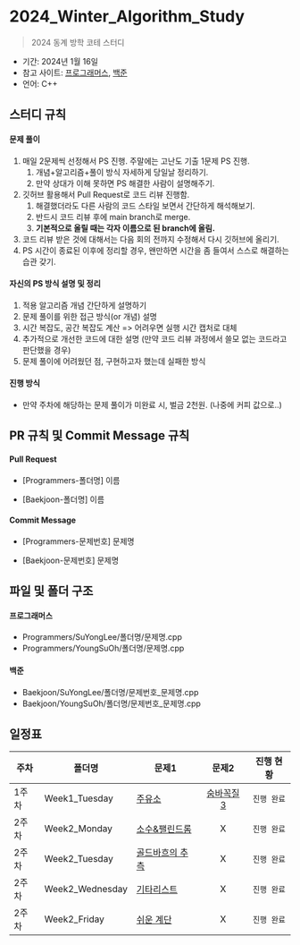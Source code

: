 # 2024_Winter_Algorithm_Study
> 2024 동계 방학 코테 스터디

- 기간: 2024년 1월 16일
- 참고 사이트: [프로그래머스](https://programmers.co.kr/learn/challenges), [백준](https://www.acmicpc.net/)
- 언어: C++

## 스터디 규칙 

#### 문제 풀이

1. 매일 2문제씩 선정해서 PS 진행. 주말에는 고난도 기출 1문제 PS 진행.
   1. 개념+알고리즘+풀이 방식 자세하게 당일날 정리하기. 
   2. 만약 상대가 이해 못하면 PS 해결한 사람이 설명해주기.
2. 깃허브 활용해서 Pull Request로 코드 리뷰 진행함.
   1. 해결했더라도 다른 사람의 코드 스타일 보면서 간단하게 해석해보기.
   2. 반드시 코드 리뷰 후에 main branch로 merge.
   3. **기본적으로 올릴 때는 각자 이름으로 된 branch에 올림.**
3. 코드 리뷰 받은 것에 대해서는 다음 회의 전까지 수정해서 다시 깃허브에 올리기.
4. PS 시간이 종료된 이후에 정리할 경우, 왠만하면 시간을 좀 들여서 스스로 해결하는 습관 갖기.

#### 자신의 PS 방식 설명 및 정리

1. 적용 알고리즘 개념 간단하게 설명하기
2. 문제 풀이를 위한 접근 방식(or 개념) 설명
3. 시간 복잡도, 공간 복잡도 계산 => 어려우면 실행 시간 캡처로 대체
4. 추가적으로 개선한 코드에 대한 설명 (만약 코드 리뷰 과정에서 쓸모 없는 코드라고 판단했을 경우)
5. 문제 풀이에 어려웠던 점, 구현하고자 했는데 실패한 방식

#### 진행 방식

- 만약 주차에 해당하는 문제 풀이가 미완료 시, 벌금 2천원. (나중에 커피 값으로..)

## PR 규칙 및 Commit Message 규칙

#### Pull Request

- [Programmers-폴더명] 이름

- [Baekjoon-폴더명] 이름

#### Commit Message

- [Programmers-문제번호] 문제명

- [Baekjoon-문제번호] 문제명

## 파일 및 폴더 구조

#### 프로그래머스

- Programmers/SuYongLee/폴더명/문제명.cpp
- Programmers/YoungSuOh/폴더명/문제명.cpp

#### 백준

- Baekjoon/SuYongLee/폴더명/문제번호_문제명.cpp
- Baekjoon/YoungSuOh/폴더명/문제번호_문제명.cpp
  
## 일정표

| 주차 | 폴더명 | 문제1 | 문제2 | 진행 현황 |
| ---- | ------ | ---- | :-------------: | :-------------: |
| 1주차 | Week1_Tuesday | [주유소](https://www.acmicpc.net/problem/13305) | [숨바꼭질 3](https://www.acmicpc.net/problem/13549) | `진행 완료` |
| 2주차 | Week2_Monday | [소수&팰린드롬](https://www.acmicpc.net/problem/1747) |  X  | `진행 완료` |
| 2주차 | Week2_Tuesday | [골드바흐의 추측](https://www.acmicpc.net/problem/9020) |  X  | `진행 완료` |
| 2주차 | Week2_Wednesday | [기타리스트](https://www.acmicpc.net/problem/1495) |  X  | `진행 완료` |
| 2주차 | Week2_Friday | [쉬운 계단](https://www.acmicpc.net/problem/10844) |  X  | `진행 완료` |



